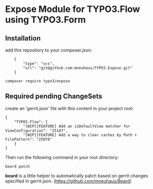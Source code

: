 # Expose Module for TYPO3.Flow using TYPO3.Form

## Installation

add this repository to your composer.json:

```
    {
        "type": "vcs",
        "url": "git@github.com:mneuhaus/TYPO3.Expose.git"
    }
```

```
composer require typo3/expose
```

## Required pending ChangeSets

create an 'gerrit.json' file with this content in your project root:

```
{
	"TYPO3.Flow": {
		"[WIP][FEATURE] Add an isDefaultView matcher for ViewConfiguration": "25147",
		"[WIP][FEATURE] Add a way to clear caches by Path + FilePattern": "25078"
	}
}
```

Then run the following command in your root directory:

```
beard patch
```

**beard** is a little helper to automatically patch based on gerrit
changes specified in gerrit.json. (https://github.com/mneuhaus/Beard)